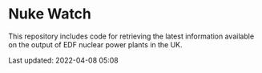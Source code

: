 # Nuke Watch

This repository includes code for retrieving the latest information available on the output of EDF nuclear power plants in the UK.

Last updated: 2022-04-08 05:08